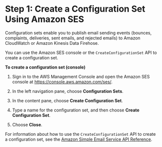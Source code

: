 # Step 1: Create a Configuration Set Using Amazon SES<a name="event-publishing-create-configuration-set"></a>

Configuration sets enable you to publish email sending events \(bounces, complaints, deliveries, sent emails, and rejected emails\) to Amazon CloudWatch or Amazon Kinesis Data Firehose\.

You can use the Amazon SES console or the `CreateConfigurationSet` API to create a configuration set\. 

**To create a configuration set \(console\)**

1. Sign in to the AWS Management Console and open the Amazon SES console at [https://console\.aws\.amazon\.com/ses/](https://console.aws.amazon.com/ses/)\.

1. In the left navigation pane, choose **Configuration Sets**\.

1. In the content pane, choose **Create Configuration Set**\.

1. Type a name for the configuration set, and then choose **Create Configuration Set**\.

1. Choose **Close**\.

For information about how to use the `CreateConfigurationSet` API to create a configuration set, see the [Amazon Simple Email Service API Reference](https://docs.aws.amazon.com/ses/latest/APIReference/API_CreateConfigurationSet.html)\.